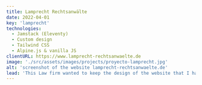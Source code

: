 ```yaml
---
title: Lamprecht Rechtsanwälte
date: 2022-04-01
key: 'lamprecht'
technologies:
  - Jamstack (Eleventy)
  - Custom design
  - Tailwind CSS
  - Alpine.js & vanilla JS
clientURL: https://www.lamprecht-rechtsanwaelte.de
image: './src/assets/images/projects/proyecto-lamprecht.jpg'
alt: 'screenshot of the website lamprecht-rechtsanwaelte.de'
lead: 'This Law firm wanted to keep the design of the website that I had programmed for them back in 2015 with the CMS WordPress, but implemented with Jamstack. The previous design was only polished and improved in details, so that site visitors hardly noticed a difference - except in the better user experience. All routes were kept or were redirected so that the current rankings in Google were not affected. The website is now blazing fast and remains very successful.'
---
```

